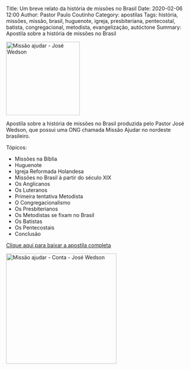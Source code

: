 Title: Um breve relato da história de missões no Brasil
Date: 2020-02-06 12:00
Author: Pastor Paulo Coutinho
Category: apostilas
Tags: história, missões, missão, brasil, huguenote, igreja, presbiteriana, pentecostal, batista, congregacional, metodista, evangelização, autóctone
Summary: Apostila sobre a história de missões no Brasil

<img src="{static}/images/outros/missao-ajudar-logo.png" alt="Missão ajudar - José Wedson" style="width: auto; height: 200px; margin: 0 auto;">

Apostila sobre a história de missões no Brasil produzida pelo Pastor José Wedson, que possui uma ONG chamada Missão Ajudar no nordeste brasileiro.

Tópicos:

- Missões na Bíblia
- Huguenote
- Igreja Reformada Holandesa
- Missões no Brasil à partir do século XIX
- Os Anglicanos
- Os Luteranos
- Primeira tentativa Metodista
- O Congregacionalismo
- Os Presbiterianos
- Os Metodistas se fixam no Brasil
- Os Batistas
- Os Pentecostais
- Conclusão


[Clique aqui para baixar a apostila completa](https://www.dropbox.com/s/55aum11wnsnxn6q/Um%20Breve%20Relato%20Da%20Hist%C3%B3ria%20De%20Miss%C3%B5es%20No%20Brasil.pdf?dl=1)

<img src="{static}/images/outros/missao-ajudar-conta.png" alt="Missão ajudar - Conta - José Wedson" style="width: auto; height: 300px; margin: 0 auto;">
